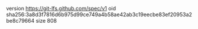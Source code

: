 version https://git-lfs.github.com/spec/v1
oid sha256:3a8d3f7816d6b975d99ce749a4b58ae42ab3c19eecbe83ef20953a2be8c79664
size 808
